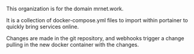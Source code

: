 This organization is for the domain mrnet.work.

It is a collection of docker-compose.yml files to import within portainer to quickly bring services online.

Changes are made in the git repository, and webhooks trigger a change pulling in the new docker container with the changes.
